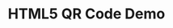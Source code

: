 ---
layout: research/html5qrcode-direct/layout
title: HTML5 QR Code Demo
permalink: /research/h5q-direct
description: "WIP: Demo of a cross platform HTML5 QR Code reader"
---